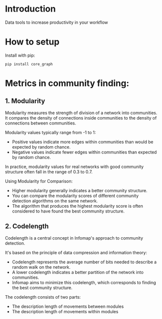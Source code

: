# Introduction
Data tools to increase productivity in your workflow

# How to setup
Install with pip:
```
pip install core_graph
```


# Metrics in community finding:
## 1. Modularity

Modularity measures the strength of division of a network into communities. 
It compares the density of connections inside communities to the density of connections between communities.

Modularity values typically range from -1 to 1:
- Positive values indicate more edges within communities than would be expected by random chance.
- Negative values indicate fewer edges within communities than expected by random chance.

In practice, modularity values for real networks with good community structure often fall in the range of 0.3 to 0.7.

Using Modularity for Comparison:
- Higher modularity generally indicates a better community structure.
- You can compare the modularity scores of different community detection algorithms on the same network.
- The algorithm that produces the highest modularity score is often considered to have found the best community 
structure.

## 2. Codelength

Codelength is a central concept in Infomap's approach to community detection. 

It's based on the principle of data compression and information theory:
- Codelength represents the average number of bits needed to describe a random walk on the network.
- A lower codelength indicates a better partition of the network into communities.
- Infomap aims to minimize this codelength, which corresponds to finding the best community structure.

The codelength consists of two parts:
- The description length of movements between modules
- The description length of movements within modules
